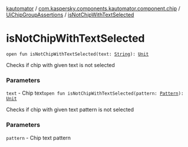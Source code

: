 [kautomator](../../index.md) / [com.kaspersky.components.kautomator.component.chip](../index.md) / [UiChipGroupAssertions](index.md) / [isNotChipWithTextSelected](./is-not-chip-with-text-selected.md)

# isNotChipWithTextSelected

`open fun isNotChipWithTextSelected(text: `[`String`](https://kotlinlang.org/api/latest/jvm/stdlib/kotlin/-string/index.html)`): `[`Unit`](https://kotlinlang.org/api/latest/jvm/stdlib/kotlin/-unit/index.html)

Checks if chip with given text is not selected

### Parameters

`text` - Chip text`open fun isNotChipWithTextSelected(pattern: `[`Pattern`](https://developer.android.com/reference/java/util/regex/Pattern.html)`): `[`Unit`](https://kotlinlang.org/api/latest/jvm/stdlib/kotlin/-unit/index.html)

Checks if chip with given text pattern is not selected

### Parameters

`pattern` - Chip text pattern
